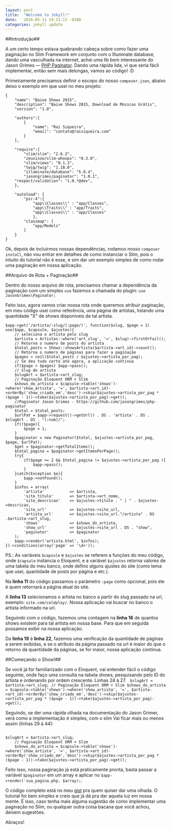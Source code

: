 ```yaml
---
layout: post
title:  "Welcome to Jekyll!"
date:   2016-05-11 19:21:13 -0300
categories: jekyll update
---
```


##Introdução##

A um certo tempo estava quabrando cabeça sobre como fazer uma paginação no Slim Framework em conjunto com o Illuminate database, dando uma vasculhada na internet, achei uma lib bem interessante do Jason Grimes — [PHP Paginator](https://github.com/jasongrimes/php-paginator).  Dando uma rápida lida, vi que seria fácil implementar, então sem mais delongas, vamos ao código! :D

Primeiramente precisamos definir o escopo do nosso `composer.json`, abaixo deixo o exemplo em que usei no meu projeto:

```
{
	"name": "Baixe Shows 2015",
	"description": "Baixe Shows 2015, Download de Músicas Grátis",
	"version": "1.0",

	"authors":[
		{
			"name": "Rai Siqueira",
			"email": "contato@raisiqueira.com"
		}
	],

	"require":{
		"slim/slim": "2.6.2",
		"zeuxisoo/slim-whoops": "0.3.0",
		"slim/views": "0.1.3",
		"twig/twig": "1.18.0",
		"illuminate/database": "5.0.4",
		"jasongrimes/paginator": "1.0.1",
    "respect/validation": "1.0.*@dev",
	},

	"autoload": {
		"psr-4":{
			"app\\Classes\\" : "app/Classes",
			"app\\Traits\\" : "app/Traits",
			"app\\Classes\\" : "app/Classes"
			},
        "classmap": [
            "app/Models"
        ]
    }
}
```
Ok, depois de incluirmos nossas dependências, rodamos nosso `composer install`, não vou entrar em detalhes de como instanciar o Slim, pois o intuito do tutorial não é esse, e sim dar um exemplo simples de como rodar uma paginação em nossa aplicação.

##Arquivo de Rota + Paginação##

Dentro do nosso arquivo de rota, precisamos chamar a dependência da paginação com um simples `use` fazemos a chamada do plugin:
`use JasonGrimes\Paginator;`

Feito isso, agora vamos criar nossa rota onde queremos atribuir paginação, em meu código usei como referência, uma página de artistas, listando uma quantidade "X" de shows disponíveis de tal artista.

```
$app->get('/artista/:slug/(:page/)', function($slug, $page = 1) use($app, $capsule, $ajustes){
	// seleciona o artista pelo slug
	$artista = Artistas::where('art_slug', '=', $slug)->firstOrFail();
    // Retorna o numero de posts do artista
    $total_posts = Shows::showsArtista($artista->art_id)->count();
    // Retorna o numero de páginas para fazer a paginação
    $pages = ceil($total_posts / $ajustes->artista_por_pag);
    // Se deu tudo certo até agora, a aplicação continua
    if($page > $pages) $app->pass();
    // Slug do artista
	$slugArt = $artista->art_slug;
	// Paginação Eloquent ORM + Slim
	$shows_do_artista = $capsule->table('shows')->where('show_artista', '=', $artista->art_id)->orderBy('show_criado_em','desc')->skip($ajustes->artista_por_pag * ($page - 1))->take($ajustes->artista_por_pag)->get();
	//Paginator Jason Grimes - https://github.com/jasongrimes/php-paginator
	$total = $total_posts;
	$urlPat = $app->request()->getUrl() . DS . 'artista' . DS . $slugArt . DS . "(:num)/";
	if(!$page){
		$page = 1;
	}
	$paginator = new Paginator($total, $ajustes->artista_por_pag, $page, $urlPat);
	$get = $paginator->getTotalItems();
	$total_pagina = $paginator->getItemsPerPage();
	try{
		if($page >= 2 && $total_pagina != $ajustes->artista_por_pag ){
			$app->pass();
		}
	}catch(Exception $e){
		$app->notFound();
	}
	$infos = array(
		'artista' 			=> $artista,
		'site_titulo' 		=> $artista->art_nome,
		'site_descricao' 	=> $ajustes->titulo . " | " . $ajustes->descricao,
		'site_url'			=> $ajustes->site_url,
        'artista_url'       => $ajustes->site_url."/artista" . DS .$artista->art_slug,
		'shows'				=> $shows_do_artista,
		'show_url'			=> $ajustes->site_url . DS . "show",
		'paginator'			=> $paginator
	);
	$app->render('artista.html', $infos);
})->conditions(array('page' => '\d+'));
```
PS.: As variáveis `$capsule` e `$ajustes` se referem a funções do meu código, onde `$capsule` instancia o Eloquent, e a variável `$ajustes` retorna valores de uma tabela do meu banco, onde defino alguns ajustes do site (como tema que usei, quantidade de posts por página e etc.).

Na **linha 11** do código passamos o parâmetro `:page` como opcional, pois ele é quem retornará a página atual do site.

A **linha 13** selecionamos o artista no banco a partir do slug passado na url, exemplo: `site.com/coldplay/`. Nossa aplicação vai buscar no banco o artista informado na url.

Seguindo com o código, fazemos uma contagem na **linha 16** de quantos shows existem para tal artista em nossa base. Para que em seguida possamos exibir na nossa aplicação.

Da **linha 19** à **linha 22**, fazemos uma verificação da quantidade de páginas a serem exibidas, e se o atributo da página passado na url é maior do que o retorno da quantidade da páginas, se for maior, nossa aplicação continua.

##Começando o Show!##

Se você já for familiarizado com o Eloquent, vai entender fácil o código seguinte, onde faço uma consulta na tabela shows, pesquisando pelo ID do artista e ordenando por ordem crescente. Linhas 24 à 27.
`
$slugArt = $artista->art_slug;
	// Paginação Eloquent ORM + Slim
	$shows_do_artista = $capsule->table('shows')->where('show_artista', '=', $artista->art_id)->orderBy('show_criado_em','desc')->skip($ajustes->artista_por_pag * ($page - 1))->take($ajustes->artista_por_pag)->get();`

Seguindo, se der uma rápida olhada na documentação do Jason Grimer, verá como a implementação é simples, com o slim Vai ficar mais ou menos assim (linhas 29 à 44):

```

$slugArt = $artista->art_slug;
	// Paginação Eloquent ORM + Slim
	$shows_do_artista = $capsule->table('shows')->where('show_artista', '=', $artista->art_id)->orderBy('show_criado_em','desc')->skip($ajustes->artista_por_pag * ($page - 1))->take($ajustes->artista_por_pag)->get();

```

Feito isso, nossa paginação já está praticamente pronta, basta passar a variável `$paginator` em um array e aplicar no `$app->render('sua_pagina.php, $array);`.

O código completo está no meu [gist](https://gist.github.com/raisiqueira/ccb0b3ad9a82e14a2eb5d6c5f03d27a3) pra quem quiser dar uma olhada. O tutorial foi bem simples e creio que já dá pra dar aquela luz em nossa mente. É isso, caso tenha mais alguma sugestão de como implementar uma paginação no Slim, ou qualquer outra coisa bacana que você achou, deixem sugestões.

Abraços!
